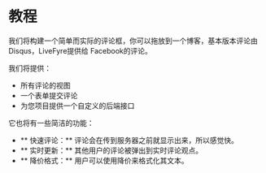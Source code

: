 # 教程
我们将构建一个简单而实际的评论框，你可以拖放到一个博客，基本版本评论由Disqus，LiveFyre提供给 Facebook的评论。

我们将提供：

* 所有评论的视图
* 一个表单提交评论
* 为您项目提供一个自定义的后端接口

它也将有一些简洁的功能：

* ** 快速评论：** 评论会在传到服务器之前就显示出来，所以感觉快。
* ** 实时更新：** 其他用户的评论被弹出到实时评论观点。
* ** 降价格式：** 用户可以使用降价来格式化其文本。